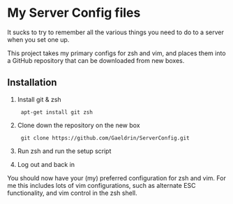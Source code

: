 # My Server Config files

It sucks to try to remember all the various things you need to do to a server when you set one up.

This project takes my primary configs for zsh and vim, and places them into a GitHub repository that can be downloaded from new boxes.

## Installation

1. Install git & zsh

        apt-get install git zsh

2. Clone down the repository on the new box

        git clone https://github.com/Gaeldrin/ServerConfig.git

3. Run zsh and run the setup script

4. Log out and back in

You should now have your (my) preferred configuration for zsh and vim. For me this includes lots of vim configurations, such as alternate ESC functionality, and vim control in the zsh shell.

